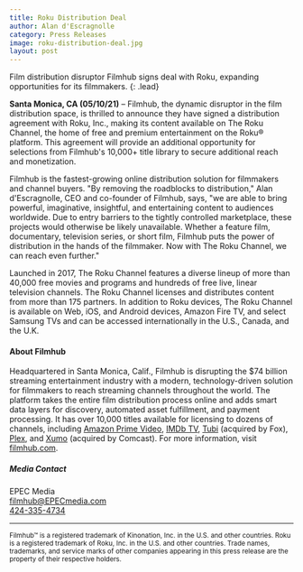 ```yaml
---
title: Roku Distribution Deal
author: Alan d'Escragnolle
category: Press Releases
image: roku-distribution-deal.jpg
layout: post
---
```

Film distribution disruptor Filmhub signs deal with Roku, expanding opportunities for its filmmakers.
{: .lead}

**Santa Monica, CA (05/10/21)** – Filmhub, the dynamic disruptor in the film distribution space, is thrilled to announce they have signed a distribution agreement with Roku, Inc., making its content available on The Roku Channel, the home of free and premium entertainment on the Roku® platform. This agreement will provide an additional opportunity for selections from Filmhub's 10,000+ title library to secure additional reach and monetization.

Filmhub is the fastest-growing online distribution solution for filmmakers and channel buyers. "By removing the roadblocks to distribution," Alan d'Escragnolle, CEO and co-founder of Filmhub, says, "we are able to bring powerful, imaginative, insightful, and entertaining content to audiences worldwide. Due to entry barriers to the tightly controlled marketplace, these projects would otherwise be likely unavailable. Whether a feature film, documentary, television series, or short film, Filmhub puts the power of distribution in the hands of the filmmaker. Now with The Roku Channel, we can reach even further."

Launched in 2017, The Roku Channel features a diverse lineup of more than 40,000 free movies and programs and hundreds of free live, linear television channels. The Roku Channel licenses and distributes content from more than 175 partners. In addition to Roku devices, The Roku Channel is available on Web, iOS, and Android devices, Amazon Fire TV, and select Samsung TVs and can be accessed internationally in the U.S., Canada, and the U.K.

#### About Filmhub

Headquartered in Santa Monica, Calif., Filmhub is disrupting the $74 billion streaming entertainment industry with a modern, technology-driven solution for filmmakers to reach streaming channels throughout the world. The platform takes the entire film distribution process online and adds smart data layers for discovery, automated asset fulfillment, and payment processing. It has over 10,000 titles available for licensing to dozens of channels, including [Amazon Prime Video](https://www.primevideo.com/), [IMDb TV](https://www.imdb.com/tv/), [Tubi](https://www.tubi.com/) (acquired by Fox), [Plex](https://www.plex.tv/), and [Xumo](https://www.xumo.tv/) (acquired by Comcast). For more information, visit [filmhub.com](https://filmhub.com).


##### Media Contact

EPEC Media  
[filmhub@EPECmedia.com](mailto:filmhub@EPECmedia.com)  
[424-335-4734](tel:424-335-4734)

---

<small>Filmhub&trade; is a registered trademark of Kinonation, Inc. in the U.S. and other countries. Roku is a registered trademark of Roku, Inc. in the U.S. and other countries. Trade names, trademarks, and service marks of other companies appearing in this press release are the property of their respective holders.</small>
